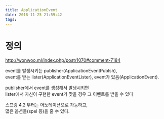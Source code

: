 ```yaml
---
title: ApplicationEvent
date: 2018-11-25 21:59:42
tags:
---
```


# 정의
<http://wonwoo.ml/index.php/post/1070#comment-7184>

event를 발생시키는 publisher(ApplicationEventPublsh),  
event를 받는 lister(ApplicationEventLister),
event가 있음(ApplicationEvent).  

publisher에서 event를 생성해서 발생시키면  
lister에서 자신이 구현한 event가 맞을 경우 그 이벤트를 받을 수 있다   

스프링 4.2 부터는 어노테이션으로 가능하고,  
많은 옵션들(spel 등)을 줄 수 있다.  

<!-- more -->